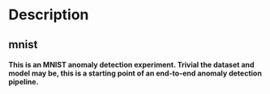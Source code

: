 # Description
## mnist
#### This is an MNIST anomaly detection experiment. Trivial the dataset and model may be, this is a starting point of an end-to-end anomaly detection pipeline.
